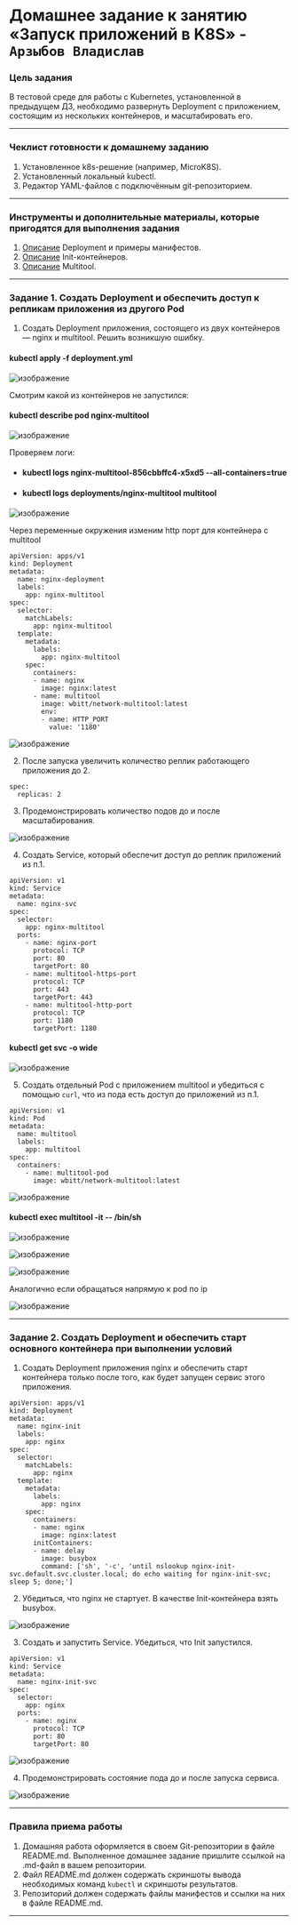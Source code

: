 # Домашнее задание к занятию «Запуск приложений в K8S» - `Арзыбов Владислав`

### Цель задания

В тестовой среде для работы с Kubernetes, установленной в предыдущем ДЗ, необходимо развернуть Deployment с приложением, состоящим из нескольких контейнеров, и масштабировать его.

------

### Чеклист готовности к домашнему заданию

1. Установленное k8s-решение (например, MicroK8S).
2. Установленный локальный kubectl.
3. Редактор YAML-файлов с подключённым git-репозиторием.

------

### Инструменты и дополнительные материалы, которые пригодятся для выполнения задания

1. [Описание](https://kubernetes.io/docs/concepts/workloads/controllers/deployment/) Deployment и примеры манифестов.
2. [Описание](https://kubernetes.io/docs/concepts/workloads/pods/init-containers/) Init-контейнеров.
3. [Описание](https://github.com/wbitt/Network-MultiTool) Multitool.

------

### Задание 1. Создать Deployment и обеспечить доступ к репликам приложения из другого Pod

1. Создать Deployment приложения, состоящего из двух контейнеров — nginx и multitool. Решить возникшую ошибку.

#### kubectl apply -f deployment.yml

![изображение](https://github.com/user-attachments/assets/c49c8eb6-3af2-47fe-8ecd-245adce99a74)

Смотрим какой из контейнеров не запустился:

#### kubectl describe pod nginx-multitool

![изображение](https://github.com/user-attachments/assets/8fca7171-4552-4bb7-ac6a-5d97769334a5)

Проверяем логи:

- #### kubectl logs nginx-multitool-856cbbffc4-x5xd5 --all-containers=true
- #### kubectl logs deployments/nginx-multitool multitool

![изображение](https://github.com/user-attachments/assets/acf139f3-7554-49db-a257-e7faa330ad24)

Через переменные окружения изменим http порт для контейнера с multitool

```
apiVersion: apps/v1
kind: Deployment
metadata:
  name: nginx-deployment
  labels:
    app: nginx-multitool
spec:
  selector:
    matchLabels:
      app: nginx-multitool
  template:
    metadata:
      labels:
        app: nginx-multitool
    spec:
      containers:
      - name: nginx
        image: nginx:latest
      - name: multitool
        image: wbitt/network-multitool:latest
        env:
        - name: HTTP_PORT
          value: '1180'
```

![изображение](https://github.com/user-attachments/assets/fa6177c1-a1cb-4048-a14f-ccf1d7f9370d)

2. После запуска увеличить количество реплик работающего приложения до 2.

```
spec:
  replicas: 2
```

3. Продемонстрировать количество подов до и после масштабирования.

![изображение](https://github.com/user-attachments/assets/ad6d5c0d-7c3b-4970-9547-2e3bf22b2e3b)

4. Создать Service, который обеспечит доступ до реплик приложений из п.1.

```
apiVersion: v1
kind: Service
metadata:
  name: nginx-svc
spec:
  selector:
    app: nginx-multitool
  ports:
    - name: nginx-port
      protocol: TCP
      port: 80
      targetPort: 80
    - name: multitool-https-port
      protocol: TCP
      port: 443
      targetPort: 443
    - name: multitool-http-port
      protocol: TCP
      port: 1180
      targetPort: 1180
```

#### kubectl get svc -o wide

![изображение](https://github.com/user-attachments/assets/e0e37808-4657-4055-ac5b-88c852c8b0eb)


5. Создать отдельный Pod с приложением multitool и убедиться с помощью `curl`, что из пода есть доступ до приложений из п.1.

```
apiVersion: v1
kind: Pod
metadata:
  name: multitool
  labels:
    app: multitool
spec:
  containers:
    - name: multitool-pod
      image: wbitt/network-multitool:latest
```

![изображение](https://github.com/user-attachments/assets/6b516850-7bc2-4edc-8aac-f37005211fbe)

#### kubectl exec multitool -it -- /bin/sh

![изображение](https://github.com/user-attachments/assets/beac84d7-dac9-42bd-b6d5-e6610c76d61d)

![изображение](https://github.com/user-attachments/assets/030c2ff1-8b69-46bb-8279-e0e4aa1f96da)

![изображение](https://github.com/user-attachments/assets/06300600-a3d9-45bf-ba9b-39a253c9a3dd)

Аналогично если обращаться напрямую к pod по ip

![изображение](https://github.com/user-attachments/assets/2b921448-6227-43ac-ba45-7195a39579ba)


------

### Задание 2. Создать Deployment и обеспечить старт основного контейнера при выполнении условий

1. Создать Deployment приложения nginx и обеспечить старт контейнера только после того, как будет запущен сервис этого приложения.

```
apiVersion: apps/v1
kind: Deployment
metadata:
  name: nginx-init
  labels:
    app: nginx
spec:
  selector:
    matchLabels:
      app: nginx
  template:
    metadata:
      labels:
        app: nginx
    spec:
      containers:
      - name: nginx
        image: nginx:latest
      initContainers:
      - name: delay
        image: busybox
        command: ['sh', '-c', 'until nslookup nginx-init-svc.default.svc.cluster.local; do echo waiting for nginx-init-svc; sleep 5; done;']
```

2. Убедиться, что nginx не стартует. В качестве Init-контейнера взять busybox.

![изображение](https://github.com/user-attachments/assets/73ea558d-72af-4789-a168-176fdcba077b)

3. Создать и запустить Service. Убедиться, что Init запустился.

```
apiVersion: v1
kind: Service
metadata:
  name: nginx-init-svc
spec:
  selector:
    app: nginx
  ports:
    - name: nginx
      protocol: TCP
      port: 80
      targetPort: 80
```

![изображение](https://github.com/user-attachments/assets/cc57e0f9-f9f6-4030-9f97-4b3e0444c409)

4. Продемонстрировать состояние пода до и после запуска сервиса.

![изображение](https://github.com/user-attachments/assets/a7ebc5ff-7368-48c4-9018-bfece8f3046a)


------

### Правила приема работы

1. Домашняя работа оформляется в своем Git-репозитории в файле README.md. Выполненное домашнее задание пришлите ссылкой на .md-файл в вашем репозитории.
2. Файл README.md должен содержать скриншоты вывода необходимых команд `kubectl` и скриншоты результатов.
3. Репозиторий должен содержать файлы манифестов и ссылки на них в файле README.md.

------
